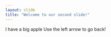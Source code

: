 ```yaml
---
layout: slide
title: "Welcome to our second slide!"
---
```

I have a big apple
Use the left arrow to go back!
